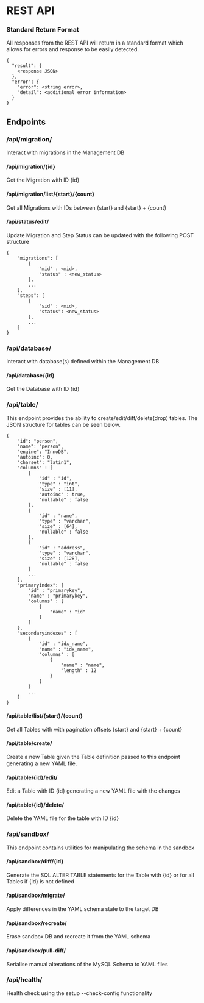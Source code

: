 
# REST API

### Standard Return Format
All responses from the REST API will return in a standard format which allows for errors and response to be easily detected.

    {
      "result": {
        <response JSON>
      },
      "error": {
        "error": <string error>,
        "detail": <additional error information>
      }
    }

## Endpoints

### /api/migration/
Interact with migrations in the Management DB

#### /api/migration/{id}
Get the Migration with ID {id}

#### /api/migration/list/{start}/{count}
Get all Migrations with IDs between {start} and {start} + {count}

#### /api/status/edit/
Update Migration and Step Status can be updated with the following POST structure

    {
        "migrations": [
            {
                "mid" : <mid>,
                "status" : <new_status>
            },
            ...
        ],
        "steps": [
            {
                "sid" : <mid>,
                "status": <new_status>
            },
            ...
        ]
    }

### /api/database/
Interact with database(s) defined within the Management DB

#### /api/database/{id}
Get the Database with ID {id}

### /api/table/
This endpoint provides the ability to create/edit/diff/delete(drop) tables.
The JSON structure for tables can be seen below.

    {
        "id": "person",
    	"name": "person",
    	"engine": "InnoDB",
    	"autoinc": 0,
    	"charset": "latin1",
        "columns" : [
            {
                "id" : "id",
                "type" : "int",
                "size" : [11],
                "autoinc" : true,
                "nullable" : false
            },
            {
                "id" : "name",
                "type" : "varchar",
                "size" : [64],
                "nullable" : false
            },
            {
                "id" : "address",
                "type" : "varchar",
                "size" : [128],
                "nullable" : false
            }
            ...
        ],
        "primaryindex": {
            "id" : "primarykey",
            "name" : "primarykey",
            "columns" : [
                {
                    "name" : "id"
                }
            ]
        },
        "secondaryindexes" : [
            {
                "id" : "idx_name",
                "name" : "idx_name",
                "columns" : [
                    {
                        "name" : "name",
                        "length" : 12
                    }
                ]
            }
            ...
        ]
    }

#### /api/table/list/{start}/{count}
Get all Tables with with pagination offsets {start} and {start} + {count}

#### /api/table/create/
Create a new Table given the Table definition passed to this endpoint generating
a new YAML file.

#### /api/table/{id}/edit/
Edit a Table with ID {id} generating a new YAML file with the changes

#### /api/table/{id}/delete/
Delete the YAML file for the table with ID {id}

### /api/sandbox/
This endpoint contains utilities for manipulating the schema in the sandbox

#### /api/sandbox/diff/{id}
Generate the SQL ALTER TABLE statements for the Table with {id} or for all Tables if {id} is not defined

#### /api/sandbox/migrate/
Apply differences in the YAML schema state to the target DB

#### /api/sandbox/recreate/
Erase sandbox DB and recreate it from the YAML schema

#### /api/sandbox/pull-diff/
Serialise manual alterations of the MySQL Schema to YAML files

### /api/health/
Health check using the setup --check-config functionality

